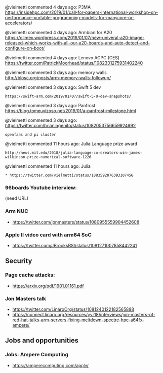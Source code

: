 @vielmetti commented 4 days ago:
    P3MA https://insidehpc.com/2019/01/call-for-papers-international-workshop-on-performance-portable-programming-models-for-manycore-or-accelerators/


@vielmetti commented 4 days ago:
    Armbian for A20 https://olimex.wordpress.com/2019/01/07/new-univeral-a20-image-released-which-works-with-all-our-a20-boards-and-auto-detect-and-configure-on-boot/


@vielmetti commented 4 days ago:
    Lenovo ACPC (CES) https://twitter.com/PatrickMoorhead/status/1082301275931402240

@vielmetti commented 3 days ago:
    memory walls http://blosc.org/posts/arm-memory-walls-followup/


@vielmetti commented 3 days ago:
    Swift 5 dev
    
    https://swift-arm.com/2019/01/07/swift-5-0-dev-snapshots/


@vielmetti commented 3 days ago:
    Panfrost https://blog.tomeuvizoso.net/2019/01/a-panfrost-milestone.html


@vielmetti commented 3 days ago:
    https://twitter.com/brianingenito/status/1082053756659924992
    
    openfaas and pi cluster


@vielmetti commented 11 hours ago:
    Julia Language prize award
    
    http://news.mit.edu/2018/julia-language-co-creators-win-james-wilkinson-prize-numerical-software-1226


@vielmetti commented 11 hours ago:
    Julia
    
    * https://twitter.com/vielmetti/status/1083592076393107456

### 96boards Youtube interview: 

(need URL)

### Arm NUC 

* https://twitter.com/jonmasters/status/1080955559904452608

### Apple II video card with arm64 SoC 

* https://twitter.com/JBrooksBSI/status/1081271007858442241

## Security

### Page cache attacks: 

* https://arxiv.org/pdf/1901.01161.pdf

### Jon Masters talk 

* https://twitter.com/LinaroOrg/status/1081240122182565888
* https://connect.linaro.org/resources/yvr18/interviews/jon-masters-of-red-hat-talks-arm-servers-fixing-meltdown-spectre-hpc-a64fx-ampere/

## Jobs and opportunities

### Jobs: Ampere Computing 

* https://amperecomputing.com/apply/
